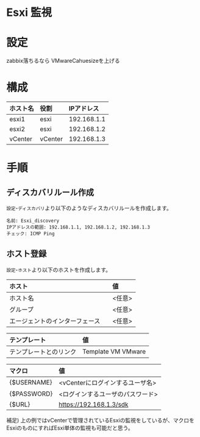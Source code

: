 # Esxi 監視
# 設定
zabbix落ちるなら VMwareCahuesizeを上げる
# 構成
|ホスト名|役割|IPアドレス|
|:---|:---|:---|
|esxi1|esxi|192.168.1.1|
|esxi2|esxi|192.168.1.2|
|vCenter|vCenter|192.168.1.3|
# 手順
## ディスカバリルール作成
`設定`-`ディスカバリ`より以下のようなディスカバリルールを作成します。
```
名前: Esxi_discovery
IPアドレスの範囲: 192.168.1.1, 192.168.1.2, 192.168.1.3
チェック: ICMP Ping
```
## ホスト登録
`設定`-`ホスト`より以下のホストを作成します。

|ホスト|値|
|:---|:---|
|ホスト名|<任意>|
|グループ|<任意>|
|エージェントのインターフェース　|<任意>|

|テンプレート|値|
|:---|:---|
|テンプレートとのリンク|Template VM VMware|

|マクロ|値|
|:---|:---|
|{$USERNAME}|<vCenterにログインするユーザ名>|
|{$PASSWORD}|<ログインするユーザのパスワード>|
|{$URL}|<https://192.168.1.3/sdk>|

補足) 上の例ではvCenterで管理されているEsxiの監視をしているが、マクロをEsxiのものにすればEsxi単体の監視も可能だと思う。
